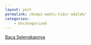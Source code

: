 ```yaml
---
layout: post
permalink: /mimpi-waktu-tidur-adalah/
categories:
    - Uncategorized
---
```


[Baca Selengkapnya](/02)
